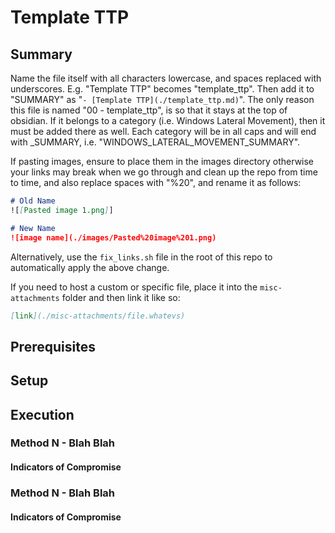 # Template TTP
## Summary

Name the file itself with all characters lowercase, and spaces replaced with underscores. E.g. "Template TTP" becomes "template_ttp". Then add it to "SUMMARY" as "`- [Template TTP](./template_ttp.md)`". The only reason this file is named "00 - template_ttp", is so that it stays at the top of obsidian. If it belongs to a category (i.e. Windows Lateral Movement), then it must be added there as well. Each category will be in all caps and will end with \_SUMMARY, i.e. "WINDOWS_LATERAL_MOVEMENT_SUMMARY".

If pasting images, ensure to place them in the images directory otherwise your links may break when we go through and clean up the repo from time to time, and also replace spaces with "%20", and rename it as follows:

```md
# Old Name
![[Pasted image 1.png]]

# New Name
![image name](./images/Pasted%20image%201.png)
```

Alternatively, use the `fix_links.sh` file in the root of this repo to automatically apply the above change.

If you need to host a custom or specific file, place it into the `misc-attachments` folder and then link it like so:

```md
[link](./misc-attachments/file.whatevs)
```

## Prerequisites

## Setup

## Execution

### Method N - Blah Blah

#### Indicators of Compromise

### Method N - Blah Blah

#### Indicators of Compromise